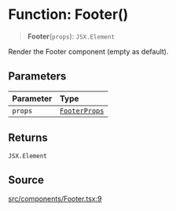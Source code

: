 # Function: Footer()

> **Footer**(`props`): `JSX.Element`

Render the Footer component (empty as default).

## Parameters

| Parameter | Type |
| :------ | :------ |
| `props` | [`FooterProps`](../interfaces/FooterProps.md) |

## Returns

`JSX.Element`

## Source

[src/components/Footer.tsx:9](https://github.com/gpbl/react-day-picker/blob/a604fd23887c832117da414a9c63b1b84efb97d9/src/components/Footer.tsx#L9)
